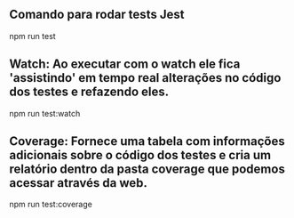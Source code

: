 ## Comando para rodar tests Jest

npm run test

## Watch: Ao executar com o watch ele fica 'assistindo' em tempo real alterações no código dos testes e refazendo eles.

npm run test:watch

## Coverage: Fornece uma tabela com informações adicionais sobre o código dos testes e cria um relatório dentro da pasta coverage que podemos acessar através da web.

npm run test:coverage

